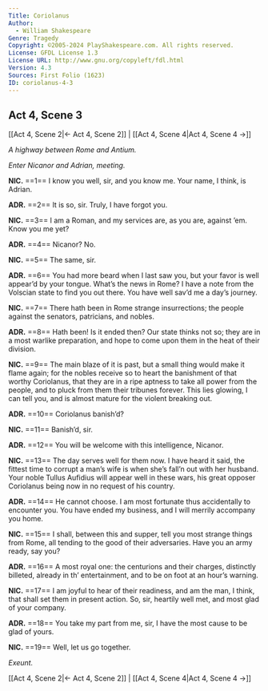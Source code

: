 ```yaml
---
Title: Coriolanus
Author: 
  - William Shakespeare
Genre: Tragedy
Copyright: ©2005-2024 PlayShakespeare.com. All rights reserved.
License: GFDL License 1.3
License URL: http://www.gnu.org/copyleft/fdl.html
Version: 4.3
Sources: First Folio (1623)
ID: coriolanus-4-3
---
```


## Act 4, Scene 3
[[Act 4, Scene 2|← Act 4, Scene 2]] | [[Act 4, Scene 4|Act 4, Scene 4 →]]

*A highway between Rome and Antium.*

*Enter Nicanor and Adrian, meeting.*

**NIC.**
==1== I know you well, sir, and you know me. Your name, I think, is Adrian.

**ADR.**
==2== It is so, sir. Truly, I have forgot you.

**NIC.**
==3== I am a Roman, and my services are, as you are, against ’em. Know you me yet?

**ADR.**
==4== Nicanor? No.

**NIC.**
==5== The same, sir.

**ADR.**
==6== You had more beard when I last saw you, but your favor is well appear’d by your tongue. What’s the news in Rome? I have a note from the Volscian state to find you out there. You have well sav’d me a day’s journey.

**NIC.**
==7== There hath been in Rome strange insurrections; the people against the senators, patricians, and nobles.

**ADR.**
==8== Hath been! Is it ended then? Our state thinks not so; they are in a most warlike preparation, and hope to come upon them in the heat of their division.

**NIC.**
==9== The main blaze of it is past, but a small thing would make it flame again; for the nobles receive so to heart the banishment of that worthy Coriolanus, that they are in a ripe aptness to take all power from the people, and to pluck from them their tribunes forever. This lies glowing, I can tell you, and is almost mature for the violent breaking out.

**ADR.**
==10== Coriolanus banish’d?

**NIC.**
==11== Banish’d, sir.

**ADR.**
==12== You will be welcome with this intelligence, Nicanor.

**NIC.**
==13== The day serves well for them now. I have heard it said, the fittest time to corrupt a man’s wife is when she’s fall’n out with her husband. Your noble Tullus Aufidius will appear well in these wars, his great opposer Coriolanus being now in no request of his country.

**ADR.**
==14== He cannot choose. I am most fortunate thus accidentally to encounter you. You have ended my business, and I will merrily accompany you home.

**NIC.**
==15== I shall, between this and supper, tell you most strange things from Rome, all tending to the good of their adversaries. Have you an army ready, say you?

**ADR.**
==16== A most royal one: the centurions and their charges, distinctly billeted, already in th’ entertainment, and to be on foot at an hour’s warning.

**NIC.**
==17== I am joyful to hear of their readiness, and am the man, I think, that shall set them in present action. So, sir, heartily well met, and most glad of your company.

**ADR.**
==18== You take my part from me, sir, I have the most cause to be glad of yours.

**NIC.**
==19== Well, let us go together.

*Exeunt.*

[[Act 4, Scene 2|← Act 4, Scene 2]] | [[Act 4, Scene 4|Act 4, Scene 4 →]]